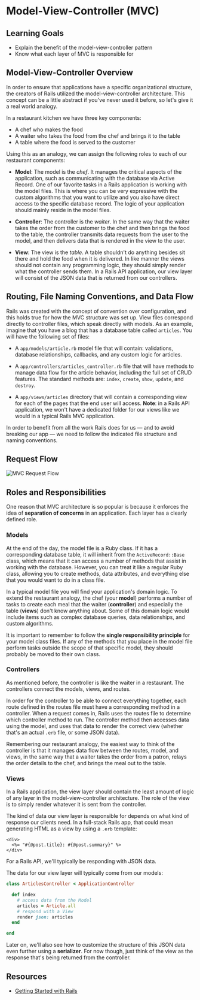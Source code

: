 # Model-View-Controller (MVC)

## Learning Goals

- Explain the benefit of the model-view-controller pattern
- Know what each layer of MVC is responsible for

## Model-View-Controller Overview

In order to ensure that applications have a specific organizational structure,
the creators of Rails utilized the model-view-controller architecture. This
concept can be a little abstract if you've never used it before, so let's give
it a real world analogy.

In a restaurant kitchen we have three key components:

- A chef who makes the food
- A waiter who takes the food from the chef and brings it to the table
- A table where the food is served to the customer

Using this as an analogy, we can assign the following roles to each of our
restaurant components:

- **Model**: The model is the _chef_. It manages the critical aspects of the
  application, such as communicating with the database via Active Record. One of
  our favorite tasks in a Rails application is working with the model files. This
  is where you can be very expressive with the custom algorithms that you want
  to utilize and you also have direct access to the specific database record.
  The logic of your application should mainly reside in the model files.

- **Controller**: The controller is the _waiter_. In the same way that the
  waiter takes the order from the customer to the chef and then brings the food
  to the table, the controller transmits data requests from the user to the
  model, and then delivers data that is rendered in the view to the user.

- **View**: The view is the _table_. A table shouldn't do anything besides sit
  there and hold the food when it is delivered. In like manner the views should
  not contain any programming logic, they should simply render what the
  controller sends them. In a Rails API application, our view layer will consist
  of the JSON data that is returned from our controllers.

## Routing, File Naming Conventions, and Data Flow

Rails was created with the concept of convention over configuration, and this
holds true for how the MVC structure was set up. View files correspond directly
to controller files, which speak directly with models. As an example, imagine
that you have a blog that has a database table called `articles`. You will have the
following set of files:

- A `app/models/article.rb` model file that will contain: validations, database
  relationships, callbacks, and any custom logic for articles.

- A `app/controllers/articles_controller.rb` file that will have methods to manage
  data flow for the article behavior, including the full set of CRUD features.
  The standard methods are: `index`, `create`, `show`, `update`, and `destroy`.

- A `app/views/articles` directory that will contain a corresponding view for
  each of the pages that the end user will access. **Note**: in a Rails API
  application, we won't have a dedicated folder for our views like we would in a
  typical Rails MVC application.

In order to benefit from all the work Rails does for us — and to avoid breaking
our app — we need to follow the indicated file structure and naming conventions.

## Request Flow

![MVC Request Flow](https://s3.amazonaws.com/flatiron-bucket/readme-lessons/mvc_flow_updated.png)

## Roles and Responsibilities

One reason that MVC architecture is so popular is because it enforces the idea
of **separation of concerns** in an application. Each layer has a clearly
defined role.

### Models

At the end of the day, the model file is a Ruby class. If it has a corresponding
database table, it will inherit from the `ActiveRecord::Base` class, which means
that it can access a number of methods that assist in working with the database.
However, you can treat it like a regular Ruby class, allowing you to create
methods, data attributes, and everything else that you would want to do in a
class file.

In a typical model file you will find your application's domain logic. To extend
the restaurant analogy, the chef (your **model**) performs a number of tasks to
create each meal that the waiter (**controller**) and especially the table
(**views**) don't know anything about. Some of this domain logic would include
items such as complex database queries, data relationships, and custom
algorithms.

It is important to remember to follow the **single responsibility principle** for
your model class files. If any of the methods that you place in the model file
perform tasks outside the scope of that specific model, they should probably be
moved to their own class.

### Controllers

As mentioned before, the controller is like the waiter in a restaurant. The
controllers connect the models, views, and routes.

In order for the controller to be able to connect everything together, each
route defined in the routes file must have a corresponding method in a
controller. When a request comes in, Rails uses the routes file to determine
which controller method to run. The controller method then accesses data using
the model, and uses that data to render the correct view (whether that's an
actual `.erb` file, or some JSON data).

Remembering our restaurant analogy, the easiest way to think of the controller
is that it manages data flow between the routes, model, and views, in the same
way that a waiter takes the order from a patron, relays the order details to the
chef, and brings the meal out to the table.

### Views

In a Rails application, the view layer should contain the least amount of logic
of any layer in the model-view-controller architecture. The role of the view is
to simply render whatever it is sent from the controller.

The kind of data our view layer is responsible for depends on what kind of
response our clients need. In a full-stack Rails app, that could mean generating
HTML as a view by using a `.erb` template:

```erb
<div>
  <%= "#{@post.title}: #{@post.summary}" %>
</div>
```

For a Rails API, we'll typically be responding with JSON data.

The data for our view layer will typically come from our models:

```rb
class ArticlesController < ApplicationController

  def index
    # access data from the Model
    articles = Article.all
    # respond with a View
    render json: articles
  end

end
```

Later on, we'll also see how to customize the structure of this JSON data even
further using a **serializer**. For now though, just think of the view as the
response that's being returned from the controller.

## Resources

- [Getting Started with Rails](https://guides.rubyonrails.org/getting_started.html)
